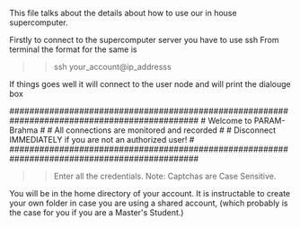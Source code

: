 This file talks about the details about how to use our in house supercomputer.

Firstly to connect to the supercomputer server you have to use ssh
From terminal the format for the same is


>> ssh your_account@ip_addresss

If things goes well it will connect to the user node and will print the dialouge box

##############################################################################################
\#                                    Welcome to PARAM-Brahma                               \#
\#                           All connections are monitored and recorded                     \#
\#                    Disconnect IMMEDIATELY if you are not an authorized user!             \#
##############################################################################################

>> Enter all the credentials. 
Note: Captchas are Case Sensitive.

You will be in the home directory of your account. It is instructable to create your own folder in case you are using a shared account, 
(which probably is the case for you if you are a Master's Student.)
